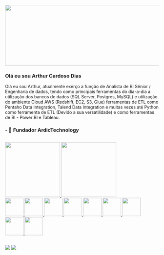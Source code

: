 
<img align="center" height="200cm" width="1000cm" src="https://static01.nyt.com/images/2020/03/18/business/18Techfix-illo/18Techfix-illo-articleLarge.gif?quality=75&auto=webp&disable=upscale">

### Olá eu sou Arthur Cardoso Dias

Olá eu sou Arthur, atualmente exerço a função de Analista de BI Sênior / Engenharia de dados, tendo como principais ferramentas do dia-a-dia a utilização dos bancos de dados (SQL Server, Postgres, MySQL) e utilização do ambiente Cloud AWS (Redshift, EC2, S3, Glue) ferramentas de ETL como Pentaho Data Integration, Talend Data Integration e muitas vezes até Python como ferramenta de ETL (Devido a sua versatilidade) e como ferramentas de BI - Power BI e Tableau.

### - 🔭 Fundador ArdicTechnology
##

<div>
<a href="https://github.com/arthurcardosodias">
<img height="180cm" src="https://github-readme-stats.vercel.app/api?username=arthurcardosodias&show_icons=true&theme=dracula&include_all_commits=true&count_private=true"/>
<img height="180cm" src="https://github-readme-stats.vercel.app/api/top-langs/?username=arthurcardosodias&layout=compact&langs_count=7&theme=dracula"/>
</div>
<img height="60cm" src="https://cdn.jsdelivr.net/gh/devicons/devicon/icons/python/python-original-wordmark.svg" />
<img height="60cm" src="https://cdn.jsdelivr.net/gh/devicons/devicon/icons/mysql/mysql-original-wordmark.svg" />
<img height="60cm" src="https://cdn.jsdelivr.net/gh/devicons/devicon/icons/postgresql/postgresql-original.svg" />
<img height="60cm" src="https://cdn.jsdelivr.net/gh/devicons/devicon/icons/jupyter/jupyter-original-wordmark.svg" />
<img height="60cm" src="https://cdn.jsdelivr.net/gh/devicons/devicon/icons/microsoftsqlserver/microsoftsqlserver-plain.svg" />
<img height="60cm" src="https://cdn.jsdelivr.net/gh/devicons/devicon/icons/gimp/gimp-original.svg" />
<img height="60cm" src="https://upload.wikimedia.org/wikipedia/commons/thumb/c/cf/New_Power_BI_Logo.svg/900px-New_Power_BI_Logo.svg.png" />
<img height="60cm" src="https://i.pinimg.com/originals/86/35/88/863588a71e465cc3aa5d822c0feafea9.png" />
<img height="60cm" src="https://fiareconsulting.com/wp-content/uploads/2020/02/AWS-Cloud-1.png" />

##

<a href = "https://www.linkedin.com/in/arthur-dias-52a81098" target="_blank"><img src="https://img.shields.io/badge/-LinkedIn-%23007785?style=for-the-badge&logo=linkedin&logoColor=White" target="_blank"></a>
<a href = "mailto:arthur@ardictechnology.com"><img src="https://img.shields.io/badge/Gmail-D14836?style=for-the-badge&logo=gmail&logoColor=white" target="_blank"></a>
